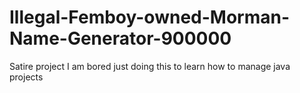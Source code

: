 # Illegal-Femboy-owned-Morman-Name-Generator-900000
Satire project I am bored just doing this to learn how to manage java projects

